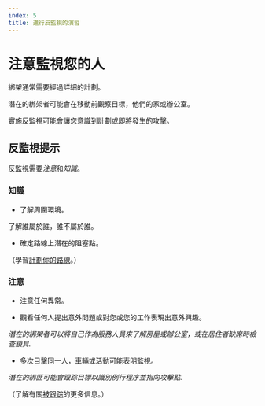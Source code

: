 ```yaml
---
index: 5
title: 進行反監視的演習
---
```

# 注意監視您的人

綁架通常需要經過詳細的計劃。

潛在的綁架者可能會在移動前觀察目標，他們的家或辦公室。

實施反監視可能會讓您意識到計劃或即將發生的攻擊。

## 反監視提示

反監視需要*注意*和*知識*。

### 知識

*   了解周圍環境。

了解誰屬於誰，誰不屬於誰。

*   確定路線上潛在的阻塞點。

（學習[計劃你的路線](umbrella://travel/vehicles/beginner/s_plan-your-route.md)。）

### 注意

*   注意任何異常。

*   觀看任何人提出意外問題或對您或您的工作表現出意外興趣。

_潛在的綁架者可以將自己作為服務人員來了解房屋或辦公室，或在居住者缺席時檢查鎖具._

*   多次目擊同一人，車輛或活動可能表明監視。

_潛在的綁匪可能會跟踪目標以識別例行程序並指向攻擊點._

（了解有關[被跟踪](umbrella://work/being-followed/beginner)的更多信息。）